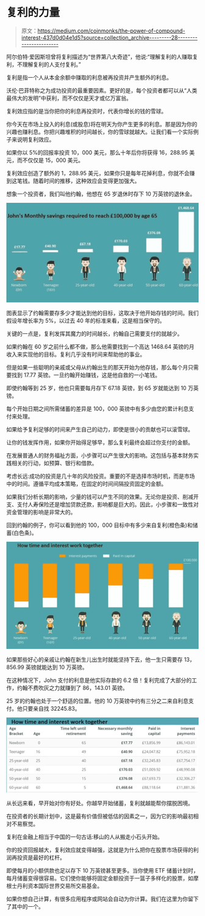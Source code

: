 # 复利的力量

> 原文：<https://medium.com/coinmonks/the-power-of-compound-interest-437d0d04e1d5?source=collection_archive---------28----------------------->

阿尔伯特·爱因斯坦曾将复利描述为“世界第八大奇迹”，他说:“理解复利的人赚取复利，不理解复利的人支付复利。”

复利是指一个人从本金余额中赚取的利息被再投资并产生额外的利息。

沃伦·巴菲特称之为成功投资的最重要因素。更好的是，每个投资者都可以从“人类最伟大的发明”中获利，而不仅仅是天才或亿万富翁。

复利效应指的是当你把你的利息再投资时，代表你增长的钱的雪球。

你今天在市场上投入的利息(或股息)将在明天为你产生更多的利息。那是因为你的兴趣也赚利息。你把兴趣堆积的时间越长，你的雪球就越大。让我们看一个实际例子来说明复利效应。

如果你以 5%的回报率投资 10，000 美元，那么十年后你将获得 16，288.95 美元，而不仅仅是 15，000 美元。

复利效应创造了额外的 1，288.95 美元，如果你只是每年花掉利息，你就不会赚到这笔钱。随着时间的推移，这种效应会变得更加强大。

想象一个投资者，我们叫他约翰，他想在 65 岁退休时存下 10 万英镑的退休金。

![](img/d217c622a38adc9f7cca32e3d6b07325.png)

图表显示了约翰需要存多少才能达到他的目标，这取决于他开始存钱的时间。我们假设年增长率为 5%，以过去 40 年的标准来看，这是相当保守的。

关键的一点是，复利发挥其魔力的时间越长，约翰自己需要支付的就越少。

如果约翰在 60 岁之前什么都不做，那么他需要找到一个高达 1468.64 英镑的月收入来实现他的目标。复利几乎没有时间来帮助他的事业。

但是如果一些聪明的亲戚或父母从约翰出生的那天开始为他存钱，那么每个月只需要找到 17.77 英镑。一旦约翰开始赚钱，这是他自救的一小笔钱。

即使约翰等到 25 岁，他也只需要每月存下 67.18 英镑，到 65 岁就能达到 10 万英镑。

每个开始日期之间所需储蓄的差异是 100，000 英镑中有多少由您的累计利息支付来处理。

如果给予复利足够的时间来产生自己的动力，即使是很小的贡献也可以滚雪球。

让你的钱发挥作用，如果你开始得足够早，那么复利最终会超过你支付的金额。

在发展普通人的财务福祉方面，小步骤可以产生很大的影响。这包括与基本财务实践相关的行动，如预算、银行和借款。

考虑长远:成功的投资是几十年的风险投资。重要的不是选择市场时机，而是市场中的时间。遵循平均成本策略，在固定的时间间隔投资固定的金额。

如果我们分析长期的影响，少量的钱可以产生不同的效果。无论你是投资、削减开支、支付人寿保险还是增加贷款还款，影响都是巨大的。因此，小步骤和一致性对资金管理的影响是非常大的。

回到约翰的例子，你可以看到他的 100，000 目标中有多少来自复利(橙色条)和储蓄(白色条)。

![](img/2230b2dbabe129ded007aff94659eb0d.png)

如果那些好心的亲戚让约翰在新生儿出生时就能坚持下去，他一生只需要存 13，856.99 英镑就能达到 10 万英镑。

在这种情况下，John 支付的利息是他实际存款的 6.2 倍！复利完成了大部分的工作，约翰不费吹灰之力就赚到了 86，143.01 英镑。

25 岁的约翰也处于一个舒适的位置。他的 10 万英镑中约有三分之二来自利息支付。他只要亲自找 32245.83。

![](img/7b7c6e11182b023371976cdb4b84bef7.png)

从长远来看，早开始对你有好处。你越早开始储蓄，复利就越能帮你摆脱困境。

在投资者的长期计划中，这是最有价值但被低估的因素之一，因为它的影响最初相对不易察觉。

复利在金融上相当于中国的一句古话:移山的人从搬走小石头开始。

你的投资回报越大，复利效应就变得越强，这就是为什么把你在股票市场获得的利润再投资是最好的杠杆。

即使每月的小额供款也足以存下 10 万英镑甚至更多。当你使用 ETF 储蓄计划时，每月储蓄变得很容易。它们使你能够将固定金额投资于一篮子多样化的股票，如摩根士丹利资本国际世界交易所交易基金。

如果你想自己计算，有很多应用程序或网站会自动为你计算。我们在这里为你留下了其中的一个。